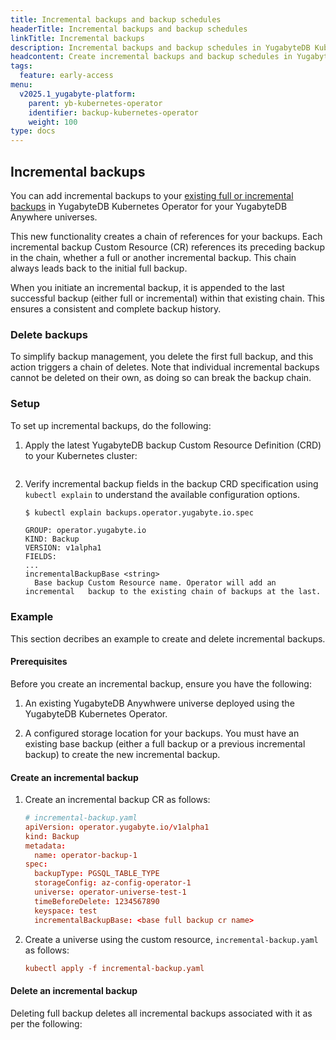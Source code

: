 ```yaml
---
title: Incremental backups and backup schedules
headerTitle: Incremental backups and backup schedules
linkTitle: Incremental backups
description: Incremental backups and backup schedules in YugabyteDB Kubernetes Operator.
headcontent: Create incremental backups and backup schedules in YugabyteDB Kubernetes Operator.
tags:
  feature: early-access
menu:
  v2025.1_yugabyte-platform:
    parent: yb-kubernetes-operator
    identifier: backup-kubernetes-operator
    weight: 100
type: docs
---
```



## Incremental backups

You can add incremental backups to your [existing full or incremental backups](../../back-up-restore-universes/back-up-universe-data/) in YugabyteDB Kubernetes Operator for your YugabyteDB Anywhere universes.

This new functionality creates a chain of references for your backups. Each incremental backup Custom Resource (CR) references its preceding backup in the chain, whether a full or another incremental backup. This chain always leads back to the initial full backup.

When you initiate an incremental backup, it is appended to the last successful backup (either full or incremental) within that existing chain. This ensures a consistent and complete backup history.

### Delete backups

To simplify backup management, you delete the first full backup, and this action triggers a chain of deletes. Note that individual incremental backups cannot be deleted on their own, as doing so can break the backup chain.

### Setup

To set up incremental backups, do the following:

1. Apply the latest YugabyteDB backup Custom Resource Definition (CRD) to your Kubernetes cluster:

    ```sh
    ```

1. Verify incremental backup fields in the backup CRD specification using `kubectl explain` to understand the available configuration options.

    ```sh
    $ kubectl explain backups.operator.yugabyte.io.spec
    ```

    ```output
    GROUP: operator.yugabyte.io
    KIND: Backup
    VERSION: v1alpha1
    FIELDS:
    ...
    incrementalBackupBase <string>
      Base backup Custom Resource name. Operator will add an incremental   backup to the existing chain of backups at the last.
    ```

### Example

This section decribes an example to create and delete incremental backups.

#### Prerequisites

Before you create an incremental backup, ensure you have the following:

1. An existing YugabyteDB Anywhwere universe deployed using the YugabyteDB Kubernetes Operator.

1. A configured storage location for your backups. You must have an existing base backup (either a full backup or a previous incremental backup) to create the new incremental backup.

#### Create an incremental backup

1. Create an incremental backup CR as follows:

    ```conf
    # incremental-backup.yaml
    apiVersion: operator.yugabyte.io/v1alpha1
    kind: Backup
    metadata:
      name: operator-backup-1
    spec:
      backupType: PGSQL_TABLE_TYPE
      storageConfig: az-config-operator-1
      universe: operator-universe-test-1
      timeBeforeDelete: 1234567890
      keyspace: test
      incrementalBackupBase: <base full backup cr name>
    ```

1. Create a universe using the custom resource, `incremental-backup.yaml` as follows:

    ```conf
    kubectl apply -f incremental-backup.yaml
    ```

#### Delete an incremental backup

Deleting full backup deletes all incremental backups associated with it as per the following:

```